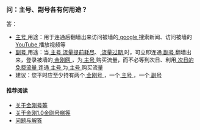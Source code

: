 ### 问：主号、副号各有何用途？ 
答：
- [ 主号 ](https://a2zitpro.github.io/web/主号)用途：用于连通后翻墙出来访问被墙的[ google ](https://google.com)搜索新闻、访问被墙的[ YouTube ](https://youtube.com)播放视频等
- [ 副号 ](https://a2zitpro.github.io/web/副号)用途：当[ 主号 ](https://a2zitpro.github.io/web/主号)[ 流量提前耗尽](https://a2zitpro.github.io/web/流量提前耗尽)、[ 流量过期 ](https://a2zitpro.github.io/web/流量过期)时，可立即连通[ 副号 ](https://a2zitpro.github.io/web/副号)翻墙出来，登录被墙的[ 金刚网 ](https://atozitpro.net)，为[ 主号 ](https://a2zitpro.github.io/web/主号)购买流量，而不必等到次日、利用[ 次日的免费流量 ](https://a2zitpro.github.io/web/免费流量)连通[ 主号 ](https://a2zitpro.github.io/web/主号)为[ 主号 ](https://a2zitpro.github.io/web/主号)购买流量
- 建议：您平时应至少持有两个[ 金刚号 ](https://a2zitpro.github.io/web/金刚号)，一个[ 主号 ](https://a2zitpro.github.io/web/主号)，一个[ 副号 ](https://a2zitpro.github.io/web/副号)


#### 推荐阅读

- [关于金刚号等](https://a2zitpro.github.io/web/列表-金刚号及相关问题)
- [关于金刚1.0金刚号梯等](https://a2zitpro.github.io/web/列表-关于金刚1.0配置金刚号型翻墙梯及相关问题)
- [问题与解答](https://a2zitpro.github.io/web/列表-问题与解答)
